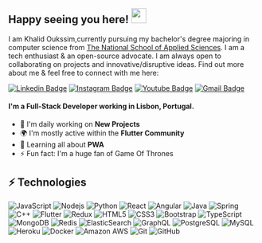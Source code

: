 ## Happy seeing you here! <img src="https://raw.githubusercontent.com/aemmadi/aemmadi/master/wave.gif" width="30px">

I am Khalid Oukssim,currently pursuing my bachelor's degree majoring in computer science from [The National School of Applied Sciences](http://www.ensa-agadir.ac.ma/). I am a tech enthusiast & an open-source advocate. I am always open to collaborating on projects and innovative/disruptive ideas. Find out more about me & feel free to connect with me here:

[![Linkedin Badge](https://img.shields.io/badge/-khalidOukssim-blue?style=flat-square&logo=Linkedin&logoColor=white&link=https://www.linkedin.com/in/khalid-oukssim/)](https://www.linkedin.com/in/khalid-oukssim/)
[![Instagram Badge](https://img.shields.io/badge/-itskhalidev-purple?style=flat-square&logo=instagram&logoColor=white&link=https://instagram.com/itskhalidev/)](https://instagram.com/itskhalidev)
[![Youtube Badge](https://img.shields.io/badge/-KhalidOukssim-darkred?style=flat-square&logo=youtube&logoColor=white&link=https://www.youtube.com/channel/UCvJJUdsXi_WNoMqfYDcigxg)](https://www.youtube.com/channel/UCvJJUdsXi_WNoMqfYDcigxg)
[![Gmail Badge](https://img.shields.io/badge/-khalid.oukssim@gmail.com-c14438?style=flat-square&logo=Gmail&logoColor=white&link=mailto:khalid.oukssim@gmail.com)](mailto:khalid.oukssim@gmail.com)

#### I'm a Full-Stack Developer working in Lisbon, Portugal.

- 🏢 I'm daily working on **New Projects**
- 🌍 I'm mostly active within the **Flutter Community**
- 🌱 Learning all about **PWA**
- ⚡️ Fun fact: I'm a huge fan of Game Of Thrones

## ⚡ Technologies

![JavaScript](https://img.shields.io/badge/-JavaScript-black?style=flat-square&logo=javascript)
![Nodejs](https://img.shields.io/badge/-Nodejs-black?style=flat-square&logo=Node.js)
![Python](https://img.shields.io/badge/-Python-black?style=flat-square&logo=Python)
![React](https://img.shields.io/badge/-React-black?style=flat-square&logo=react)
![Angular](https://img.shields.io/badge/-angular-red?style=flat-square&logo=angular)
![Java](https://img.shields.io/badge/-java-E34A86?style=flat-square&logo=java)
![Spring](https://img.shields.io/badge/-spring-green?style=flat-square&logo=spring)
![C++](https://img.shields.io/badge/-C++-00599C?style=flat-square&logo=c)
![Flutter](https://img.shields.io/badge/-flutter-blue?style=flat-square&logo=flutter)
![Redux](https://img.shields.io/badge/-redux-purple?style=flat-square&logo=redux)
![HTML5](https://img.shields.io/badge/-HTML5-E34F26?style=flat-square&logo=html5&logoColor=white)
![CSS3](https://img.shields.io/badge/-CSS3-1572B6?style=flat-square&logo=css3)
![Bootstrap](https://img.shields.io/badge/-Bootstrap-563D7C?style=flat-square&logo=bootstrap)
![TypeScript](https://img.shields.io/badge/-TypeScript-007ACC?style=flat-square&logo=typescript)
![MongoDB](https://img.shields.io/badge/-MongoDB-black?style=flat-square&logo=mongodb)
![Redis](https://img.shields.io/badge/-Redis-black?style=flat-square&logo=Redis)
![ElasticSearch](https://img.shields.io/badge/-ElasticSearch-005571?style=flat-square&logo=elasticsearch)
![GraphQL](https://img.shields.io/badge/-GraphQL-E10098?style=flat-square&logo=graphql)
![PostgreSQL](https://img.shields.io/badge/-PostgreSQL-336791?style=flat-square&logo=postgresql)
![MySQL](https://img.shields.io/badge/-MySQL-black?style=flat-square&logo=mysql)
![Heroku](https://img.shields.io/badge/-Heroku-430098?style=flat-square&logo=heroku)
![Docker](https://img.shields.io/badge/-Docker-black?style=flat-square&logo=docker)
![Amazon AWS](https://img.shields.io/badge/Amazon%20AWS-232F3E?style=flat-square&logo=amazon-aws)
![Git](https://img.shields.io/badge/-Git-black?style=flat-square&logo=git)
![GitHub](https://img.shields.io/badge/-GitHub-181717?style=flat-square&logo=github)



